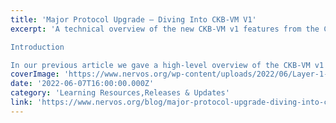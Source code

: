 ```yaml
---
title: 'Major Protocol Upgrade – Diving Into CKB-VM V1'
excerpt: 'A technical overview of the new CKB-VM v1 features from the CKB2021 hard fork.

Introduction

In our previous article we gave a high-level overview of the CKB-VM v1 improvements and explained the basi'
coverImage: 'https://www.nervos.org/wp-content/uploads/2022/06/Layer-1-Features-Crypto-810x456.png'
date: '2022-06-07T16:00:00.000Z'
category: 'Learning Resources,Releases & Updates'
link: 'https://www.nervos.org/blog/major-protocol-upgrade-diving-into-ckb-vm-v1'
---
```


